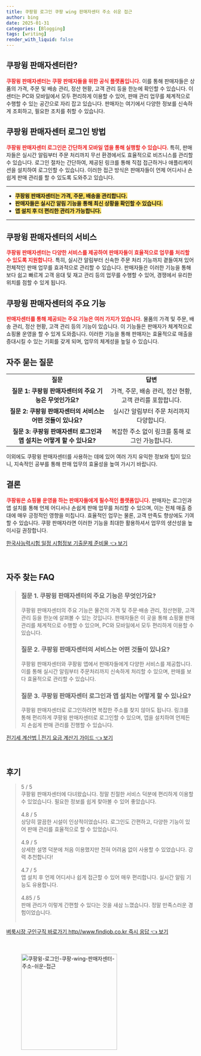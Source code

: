 ```yaml
---
title: 쿠팡윙 로그인 쿠팡 wing 판매자센터 주소 쉬운 접근
author: bing
date: 2025-01-31
categories: [Blogging]
tags: [writing]
render_with_liquid: false
---
```



<h2 id='쿠팡윙_판매자센터란'>쿠팡윙 판매자센터란?</h2>

<p><b><span style="color: #ee2323;">쿠팡윙 판매자센터는 쿠팡 판매자들을 위한 공식 플랫폼입니다.</span></b> 이를 통해 판매자들은 상품의 가격, 주문 및 배송 관리, 정산 현황, 고객 관리 등을 한눈에 확인할 수 있습니다. 이 센터는 PC와 모바일에서 모두 편리하게 이용할 수 있어, 판매 관리 업무를 체계적으로 수행할 수 있는 공간으로 자리 잡고 있습니다. 판매자는 여기에서 다양한 정보를 신속하게 조회하고, 필요한 조치를 취할 수 있습니다.</p>

<h2 id='로그인_방법'>쿠팡윙 판매자센터 로그인 방법</h2>

<p><b><span style="color: #ee2323;">쿠팡윙 판매자센터 로그인은 간단하게 모바일 앱을 통해 실행할 수 있습니다.</span></b> 특히, 판매자들은 실시간 알림부터 주문 처리까지 무선 환경에서도 효율적으로 비즈니스를 관리할 수 있습니다. 로그인 절차는 간단하여, 제공된 링크를 통해 직접 접근하거나 애플리케이션을 설치하여 로그인할 수 있습니다. 이러한 접근 방식은 판매자들이 언제 어디서나 손쉽게 판매 관리를 할 수 있도록 도와주고 있습니다.</p>

<hr />

<ul>
    <li><b><span style="background-color: #ffe066;">쿠팡윙 판매자센터는 가격, 주문, 배송을 관리합니다.</span></b></li>
    <li><b><span style="background-color: #ffe066;">판매자들은 실시간 알림 기능을 통해 최신 상황을 확인할 수 있습니다.</span></b></li>
    <li><b><span style="background-color: #ffe066;">앱 설치 후 더 편리한 관리가 가능합니다.</span></b></li>
</ul>

<hr />

<h2 id='서비스_소개'>쿠팡윙 판매자센터의 서비스</h2>

<p><b><span style="color: #ee2323;">쿠팡윙 판매자센터는 다양한 서비스를 제공하여 판매자들이 효율적으로 업무를 처리할 수 있도록 지원합니다.</span></b> 특히, 실시간 알림부터 신속한 주문 처리 기능까지 곁들여져 있어 전체적인 판매 업무를 효과적으로 관리할 수 있습니다. 판매자들은 이러한 기능을 통해 보다 쉽고 빠르게 고객 응대 및 재고 관리 등의 업무를 수행할 수 있어, 경쟁에서 유리한 위치를 점할 수 있게 됩니다.</p>

<h2 id='주요_기능'>쿠팡윙 판매자센터의 주요 기능</h2>

<p><b><span style="color: #ee2323;">판매자센터를 통해 제공되는 주요 기능은 여러 가지가 있습니다.</span></b> 물품의 가격 및 주문, 배송 관리, 정산 현황, 고객 관리 등의 기능이 있습니다. 이 기능들은 판매자가 체계적으로 쇼핑몰 운영을 할 수 있게 도와줍니다. 이러한 기능을 통해 판매자는 효율적으로 매출을 증대시킬 수 있는 기회를 갖게 되며, 업무의 체계성을 높일 수 있습니다.</p>

<h2 id='자주묻는_질문'>자주 묻는 질문</h2>

<table>
    <tr>
        <td style="text-align: center; height: 17px;"><b>질문</b></td>
        <td style="text-align: center; height: 17px;"><b>답변</b></td>
    </tr>
    <tr>
        <td style="text-align: center; height: 17px;"><b>질문 1: 쿠팡윙 판매자센터의 주요 기능은 무엇인가요?</b></td>
        <td style="text-align: center; height: 17px;">가격, 주문, 배송 관리, 정산 현황, 고객 관리를 포함합니다.</td>
    </tr>
    <tr>
        <td style="text-align: center; height: 17px;"><b>질문 2: 쿠팡윙 판매자센터의 서비스는 어떤 것들이 있나요?</b></td>
        <td style="text-align: center; height: 17px;">실시간 알림부터 주문 처리까지 다양합니다.</td>
    </tr>
    <tr>
        <td style="text-align: center; height: 17px;"><b>질문 3: 쿠팡윙 판매자센터 로그인과 앱 설치는 어떻게 할 수 있나요?</b></td>
        <td style="text-align: center; height: 17px;">복잡한 주소 없이 링크를 통해 로그인 가능합니다.</td>
    </tr>
</table>

<p>이외에도 쿠팡윙 판매자센터를 사용하는 데에 있어 여러 가지 유익한 정보와 팁이 있으니, 지속적인 공부를 통해 판매 업무의 효율성을 높여 가시기 바랍니다.</p>

<h2 id='결론'>결론</h2>

<p><b><span style="color: #ee2323;">쿠팡윙은 쇼핑몰 운영을 하는 판매자들에게 필수적인 플랫폼입니다.</span></b> 판매자는 로그인과 앱 설치를 통해 언제 어디서나 손쉽게 판매 업무를 처리할 수 있으며, 이는 전체 매출 증대에 매우 긍정적인 영향을 미칩니다. 효율적인 업무는 물론, 고객 만족도 향상에도 기여할 수 있습니다. 쿠팡 판매자라면 이러한 기능을 최대한 활용하셔서 업무의 생산성을 높이시길 권장합니다.</p>


<p><a class="click-button" title="한국사능력시험 일정 시험정보 기출문제 준비물" href="https://aptwhite.github.io/posts/%ED%95%9C%EA%B5%AD%EC%82%AC%EB%8A%A5%EB%A0%A5%EC%8B%9C%ED%97%98-%EC%9D%BC%EC%A0%95-%EC%8B%9C%ED%97%98%EC%A0%95%EB%B3%B4-%EA%B8%B0%EC%B6%9C%EB%AC%B8%EC%A0%9C-%EC%A4%80%EB%B9%84%EB%AC%BC/" rel="dofollow">한국사능력시험 일정 시험정보 기출문제 준비물 👈 보기</a></p><br>
<h2 id='자주_찾는_FAQ'>자주 찾는 FAQ</h2>
<div itemscope="" itemtype="https://schema.org/FAQPage"> 
<blockquote> 
<div itemscope="" itemprop="mainEntity" itemtype="https://schema.org/Question"> 
<h3 itemprop="name">질문 1. 쿠팡윙 판매자센터의 주요 기능은 무엇인가요?</h3> 
<div itemscope="" itemprop="acceptedAnswer" itemtype="https://schema.org/Answer"> 
<span itemprop="text"> 
<p>쿠팡윙 판매자센터의 주요 기능은 물건의 가격 및 주문·배송 관리, 정산현황, 고객관리 등을 한눈에 살펴볼 수 있는 것입니다. 판매자들은 이 곳을 통해 쇼핑몰 판매 관리를 체계적으로 수행할 수 있으며, PC와 모바일에서 모두 편리하게 이용할 수 있습니다.</p> 
</span> 
</div> 
</div> 

<div itemscope="" itemprop="mainEntity" itemtype="https://schema.org/Question"> 
<h3 itemprop="name">질문 2. 쿠팡윙 판매자센터의 서비스는 어떤 것들이 있나요?</h3> 
<div itemscope="" itemprop="acceptedAnswer" itemtype="https://schema.org/Answer"> 
<span itemprop="text"> 
<p>쿠팡윙 판매자센터와 쿠팡윙 앱에서 판매자들에게 다양한 서비스를 제공합니다. 이를 통해 실시간 알림부터 주문처리까지 신속하게 처리할 수 있으며, 판매를 보다 효율적으로 관리할 수 있습니다.</p> 
</span> 
</div> 
</div> 

<div itemscope="" itemprop="mainEntity" itemtype="https://schema.org/Question"> 
<h3 itemprop="name">질문 3. 쿠팡윙 판매자센터 로그인과 앱 설치는 어떻게 할 수 있나요?</h3> 
<div itemscope="" itemprop="acceptedAnswer" itemtype="https://schema.org/Answer"> 
<span itemprop="text"> 
<p>쿠팡윙 판매자센터로 로그인하려면 복잡한 주소를 찾지 않아도 됩니다. 링크를 통해 편리하게 쿠팡윙 판매자센터로 로그인할 수 있으며, 앱을 설치하여 언제든지 손쉽게 판매 관리를 진행할 수 있습니다.</p> 
</span> 
</div> 
</div> 
</blockquote> 
</div>
<p><a class="click-button" title="전기세 계산법 | 전기 요금 계산기 가이드" href="https://aptwhite.github.io/posts/%EC%A0%84%EA%B8%B0%EC%84%B8-%EA%B3%84%EC%82%B0%EB%B2%95-%EC%A0%84%EA%B8%B0-%EC%9A%94%EA%B8%88-%EA%B3%84%EC%82%B0%EA%B8%B0-%EA%B0%80%EC%9D%B4%EB%93%9C/" rel="dofollow">전기세 계산법 | 전기 요금 계산기 가이드 👈 보기</a></p><br>
<h2 id='후기'>후기</h2>
<div itemscope itemtype="https://schema.org/Product">
  <blockquote>
  <div itemprop="review" itemscope itemtype="https://schema.org/Review">
      <div itemprop="reviewRating" itemscope itemtype="https://schema.org/Rating"> <span itemprop="ratingValue">5</span> / <span itemprop="bestRating">5</span> </div>
      <span itemprop="reviewBody">쿠팡윙 판매자센터에 다녀왔습니다. 정말 친절한 서비스 덕분에 편리하게 이용할 수 있었습니다. 필요한 정보를 쉽게 찾아볼 수 있어 좋았습니다.</span>
  </div>
  <br>
  <div itemprop="review" itemscope itemtype="https://schema.org/Review">
      <div itemprop="reviewRating" itemscope itemtype="https://schema.org/Rating"> <span itemprop="ratingValue">4.8</span> / <span itemprop="bestRating">5</span> </div>
      <span itemprop="reviewBody">상당히 깔끔한 시설이 인상적이었습니다. 로그인도 간편하고, 다양한 기능이 있어 판매 관리를 효율적으로 할 수 있었습니다.</span>
  </div>
  <br>
  <div itemprop="review" itemscope itemtype="https://schema.org/Review">
      <div itemprop="reviewRating" itemscope itemtype="https://schema.org/Rating"> <span itemprop="ratingValue">4.9</span> / <span itemprop="bestRating">5</span> </div>
      <span itemprop="reviewBody">상세한 설명 덕분에 처음 이용했지만 전혀 어려움 없이 사용할 수 있었습니다. 강력 추천합니다!</span>
  </div>
  <br>
  <div itemprop="review" itemscope itemtype="https://schema.org/Review">
      <div itemprop="reviewRating" itemscope itemtype="https://schema.org/Rating"> <span itemprop="ratingValue">4.7</span> / <span itemprop="bestRating">5</span> </div>
      <span itemprop="reviewBody">앱 설치 후 언제 어디서나 쉽게 접근할 수 있어 매우 편리합니다. 실시간 알림 기능도 유용합니다.</span>
  </div>
  <br>
  <div itemprop="review" itemscope itemtype="https://schema.org/Review">
      <div itemprop="reviewRating" itemscope itemtype="https://schema.org/Rating"> <span itemprop="ratingValue">4.85</span> / <span itemprop="bestRating">5</span> </div>
      <span itemprop="reviewBody">판매 관리가 이렇게 간편할 수 있다는 것을 새삼 느꼈습니다. 정말 만족스러운 경험이었습니다.</span>
  </div>
  <br>
  </blockquote>
</div>
<p><a class="click-button" title="벼룩시장 구인구직 바로가기 http//www.findjob.co.kr 즉시 응답" href="https://aptwhite.github.io/posts/%EB%B2%BC%EB%A3%A9%EC%8B%9C%EC%9E%A5-%EA%B5%AC%EC%9D%B8%EA%B5%AC%EC%A7%81-%EB%B0%94%EB%A1%9C%EA%B0%80%EA%B8%B0-httpwww.findjob.co.kr-%EC%A6%89%EC%8B%9C-%EC%9D%91%EB%8B%B5/" rel="dofollow">벼룩시장 구인구직 바로가기 http//www.findjob.co.kr 즉시 응답 👈 보기</a></p><br>
<figure class="image"><img src="https://aptwhite.github.io/assets/img/thumbnail/쿠팡윙-로그인-쿠팡-wing-판매자센터-주소-쉬운-접근.webp" alt="쿠팡윙-로그인-쿠팡-wing-판매자센터-주소-쉬운-접근" width="256" height="256"></figure>